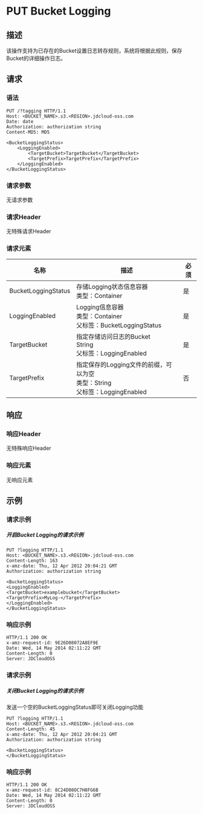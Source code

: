 # PUT Bucket Logging

## 描述

该操作支持为已存在的Bucket设置日志转存规则，系统将根据此规则，保存Bucket的详细操作日志。

## 请求
### 语法
```HTTP
PUT /?tagging HTTP/1.1
Host: <BUCKET_NAME>.s3.<REGION>.jdcloud-oss.com
Date: date
Authorization: authorization string
Content-MD5: MD5
 
<BucketLoggingStatus>
    <LoggingEnabled>
        <TargetBucket>TargetBucket</TargetBucket>
        <TargetPrefix>TargetPrefix</TargetPrefix>
    </LoggingEnabled>
</BucketLoggingStatus>
```

### 请求参数

无请求参数

### 请求Header

无特殊请求Header

### 请求元素

名称|描述|必须
---|---|---
BucketLoggingStatus|存储Logging状态信息容器<br>类型：Container|是
LoggingEnabled|Logging信息容器<br>类型：Container<br>父标签：BucketLoggingStatus|是
TargetBucket|指定存储访问日志的Bucket<br>String<br>父标签：LoggingEnabled|是
TargetPrefix|指定保存的Logging文件的前缀，可以为空<br>类型：String<br>父标签：LoggingEnabled|否

## 响应
### 响应Header
无特殊响应Header
### 响应元素
无响应元素

## 示例
### 请求示例
##### 开启Bucket Logging的请求示例
```HTTP
PUT ?logging HTTP/1.1
Host: <BUCKET_NAME>.s3.<REGION>.jdcloud-oss.com
Content-Length: 163
x-amz-date: Thu, 12 Apr 2012 20:04:21 GMT
Authorization: authorization string

<BucketLoggingStatus>
<LoggingEnabled>
<TargetBucket>examplebucket</TargetBucket>
<TargetPrefix>MyLog-</TargetPrefix>
</LoggingEnabled>
</BucketLoggingStatus>
```
### 响应示例
```HTTP
HTTP/1.1 200 OK
x-amz-request-id: 9E26D08072A8EF9E
Date: Wed, 14 May 2014 02:11:22 GMT
Content-Length: 0
Server: JDCloudOSS
```

### 请求示例
##### 关闭Bucket Logging的请求示例
发送一个空的BucketLoggingStatus即可关闭Logging功能

```HTTP
PUT ?logging HTTP/1.1
Host: <BUCKET_NAME>.s3.<REGION>.jdcloud-oss.com
Content-Length: 45
x-amz-date: Thu, 12 Apr 2012 20:04:21 GMT
Authorization: authorization string

<BucketLoggingStatus>
</BucketLoggingStatus>
```
### 响应示例
```HTTP
HTTP/1.1 200 OK
x-amz-request-id: 8C24D08OC7H8FG6B
Date: Wed, 14 May 2014 02:11:22 GMT
Content-Length: 0
Server: JDCloudOSS
```






